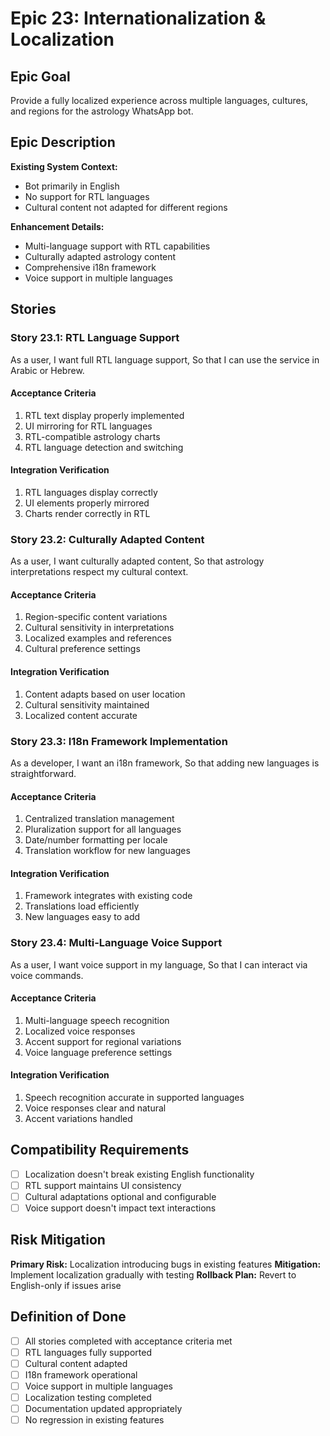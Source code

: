 # Epic 23: Internationalization & Localization

## Epic Goal
Provide a fully localized experience across multiple languages, cultures, and regions for the astrology WhatsApp bot.

## Epic Description

**Existing System Context:**
- Bot primarily in English
- No support for RTL languages
- Cultural content not adapted for different regions

**Enhancement Details:**
- Multi-language support with RTL capabilities
- Culturally adapted astrology content
- Comprehensive i18n framework
- Voice support in multiple languages

## Stories

### Story 23.1: RTL Language Support
As a user,
I want full RTL language support,
So that I can use the service in Arabic or Hebrew.

#### Acceptance Criteria
1. RTL text display properly implemented
2. UI mirroring for RTL languages
3. RTL-compatible astrology charts
4. RTL language detection and switching

#### Integration Verification
1. RTL languages display correctly
2. UI elements properly mirrored
3. Charts render correctly in RTL

### Story 23.2: Culturally Adapted Content
As a user,
I want culturally adapted content,
So that astrology interpretations respect my cultural context.

#### Acceptance Criteria
1. Region-specific content variations
2. Cultural sensitivity in interpretations
3. Localized examples and references
4. Cultural preference settings

#### Integration Verification
1. Content adapts based on user location
2. Cultural sensitivity maintained
3. Localized content accurate

### Story 23.3: I18n Framework Implementation
As a developer,
I want an i18n framework,
So that adding new languages is straightforward.

#### Acceptance Criteria
1. Centralized translation management
2. Pluralization support for all languages
3. Date/number formatting per locale
4. Translation workflow for new languages

#### Integration Verification
1. Framework integrates with existing code
2. Translations load efficiently
3. New languages easy to add

### Story 23.4: Multi-Language Voice Support
As a user,
I want voice support in my language,
So that I can interact via voice commands.

#### Acceptance Criteria
1. Multi-language speech recognition
2. Localized voice responses
3. Accent support for regional variations
4. Voice language preference settings

#### Integration Verification
1. Speech recognition accurate in supported languages
2. Voice responses clear and natural
3. Accent variations handled

## Compatibility Requirements
- [ ] Localization doesn't break existing English functionality
- [ ] RTL support maintains UI consistency
- [ ] Cultural adaptations optional and configurable
- [ ] Voice support doesn't impact text interactions

## Risk Mitigation
**Primary Risk:** Localization introducing bugs in existing features
**Mitigation:** Implement localization gradually with testing
**Rollback Plan:** Revert to English-only if issues arise

## Definition of Done
- [ ] All stories completed with acceptance criteria met
- [ ] RTL languages fully supported
- [ ] Cultural content adapted
- [ ] I18n framework operational
- [ ] Voice support in multiple languages
- [ ] Localization testing completed
- [ ] Documentation updated appropriately
- [ ] No regression in existing features
